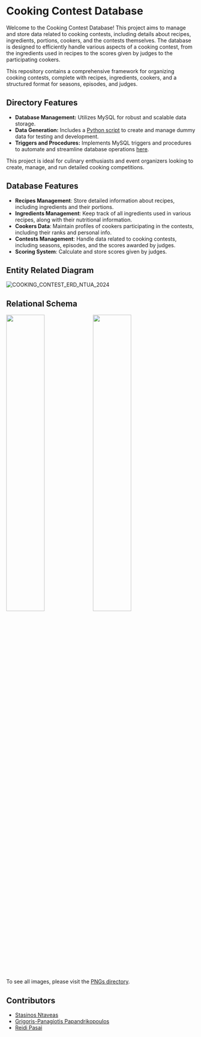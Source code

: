 # Cooking Contest Database

Welcome to the Cooking Contest Database! This project aims to manage and store data related to cooking contests, including details about recipes, ingredients, portions, cookers, and the contests themselves. The database is designed to efficiently handle various aspects of a cooking contest, from the ingredients used in recipes to the scores given by judges to the participating cookers.

This repository contains a comprehensive framework for organizing cooking contests, complete with recipes, ingredients, cookers, and a structured format for seasons, episodes, and judges.

## Directory Features
- **Database Management:** Utilizes MySQL for robust and scalable data storage.
- **Data Generation:** Includes a [Python script](https://github.com/stasinosntaveas/cooking-contest-ntua/blob/main/fake_data/create.py) to create and manage dummy data for testing and development.
- **Triggers and Procedures:** Implements MySQL triggers and procedures to automate and streamline database operations [here](https://github.com/stasinosntaveas/cooking-contest-ntua/blob/main/procedures.sql).

This project is ideal for culinary enthusiasts and event organizers looking to create, manage, and run detailed cooking competitions.

## Database Features

- **Recipes Management**: Store detailed information about recipes, including ingredients and their portions.
- **Ingredients Management**: Keep track of all ingredients used in various recipes, along with their nutritional information.
- **Cookers Data**: Maintain profiles of cookers participating in the contests, including their ranks and personal info.
- **Contests Management**: Handle data related to cooking contests, including seasons, episodes, and the scores awarded by judges.
- **Scoring System**: Calculate and store scores given by judges.

## Entity Related Diagram
![COOKING_CONTEST_ERD_NTUA_2024](https://github.com/stasinosntaveas/cooking-contest-ntua/blob/main/pngs/erd.png)

## Relational Schema
<p float="left">
  <img src="https://github.com/stasinosntaveas/cooking-contest-ntua/blob/main/pngs/relational1of2.png" width="45%" />
  <img src="https://github.com/stasinosntaveas/cooking-contest-ntua/blob/main/pngs/relational2of2.png" width="45%" />
</p>

To see all images, please visit the [PNGs directory](https://github.com/stasinosntaveas/cooking-contest-ntua/tree/main/pngs).

## Contributors

- [Stasinos Ntaveas](https://github.com/stasinosntaveas)
- [Grigoris-Panagiotis Papandrikopoulos](https://github.com/gregpapandrikopoulos)
- [Reidi Pasai](https://www.pornhub.com/)
